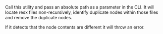 Call this utility and pass an absolute path as a parameter in the CLI.
It will locate resx files non-recursively, identify duplicate nodes within
those files and remove the duplicate nodes.

If it detects that the node contents are different it will throw an error.
